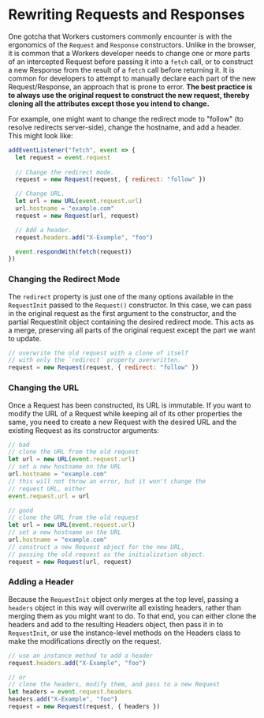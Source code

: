 # Rewriting Requests and Responses

One gotcha that Workers customers commonly encounter is with the ergonomics of the `Request` and `Response` constructors. Unlike in the browser, it is common that a Workers developer needs to change one or more parts of an intercepted Request before passing it into a `fetch` call, or to construct a new Response from the result of a `fetch` call before returning it. It is common for developers to attempt to manually declare each part of the new Request/Response, an approach that is prone to error. **The best practice is to always use the original request to construct the new request, thereby cloning all the attributes except those you intend to change.**

For example, one might want to change the redirect mode to "follow" (to resolve redirects server-side), change the hostname, and add a header. This might look like:

```javascript
addEventListener("fetch", event => {
  let request = event.request
      
  // Change the redirect mode.
  request = new Request(request, { redirect: "follow" })

  // Change URL.
  let url = new URL(event.request.url)
  url.hostname = "example.com"
  request = new Request(url, request)

  // Add a header.
  request.headers.add("X-Example", "foo")

  event.respondWith(fetch(request))
})
```

### Changing the Redirect Mode

The `redirect` property is just one of the many options available in the `RequestInit` passed to the `Request()` constructor. In this case, we can pass in the original request as the first argument to the constructor, and the partial RequestInit object containing the desired redirect mode. This acts as a merge, preserving all parts of the original request except the part we want to update.

```javascript
// overwrite the old request with a clone of itself
// with only the `redirect` property overwritten.
request = new Request(request, { redirect: "follow" })
```

### Changing the URL

Once a Request has been constructed, its URL is immutable. If you want to modify the URL of a Request while keeping all of its other properties the same, you need to create a new Request with the desired URL and the existing Request as its constructor arguments:

```javascript
// bad
// clone the URL from the old request
let url = new URL(event.request.url)
// set a new hostname on the URL
url.hostname = "example.com"
// this will not throw an error, but it won't change the
// request URL, either
event.request.url = url

// good
// clone the URL from the old request
let url = new URL(event.request.url)
// set a new hostname on the URL
url.hostname = "example.com"
// construct a new Request object for the new URL,
// passing the old request as the initialization object.
request = new Request(url, request)
```

### Adding a Header

Because the `RequestInit` object only merges at the top level, passing a `headers` object in this way will overwrite all existing headers, rather than merging them as you might want to do. To that end, you can either clone the headers and add to the resulting Headers object, then pass it in to `RequestInit`, or use the instance-level methods on the Headers class to make the modifications directly on the request.

```javascript
// use an instance method to add a header
request.headers.add("X-Example", "foo")

// or
// clone the headers, modify them, and pass to a new Request
let headers = event.request.headers
headers.add("X-Example", "foo")
request = new Request(request, { headers })
```